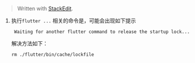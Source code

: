 


> Written with [StackEdit](https://stackedit.io/).

1. 执行`flutter ...` 相关的命令是，可能会出现如下提示
	```shell
	 Waiting for another flutter command to release the startup lock...
	```
	解决方法如下：
	```shell
	rm ./flutter/bin/cache/lockfile
	```
<!--stackedit_data:
eyJoaXN0b3J5IjpbMjEyNjU4NzM2MV19
-->